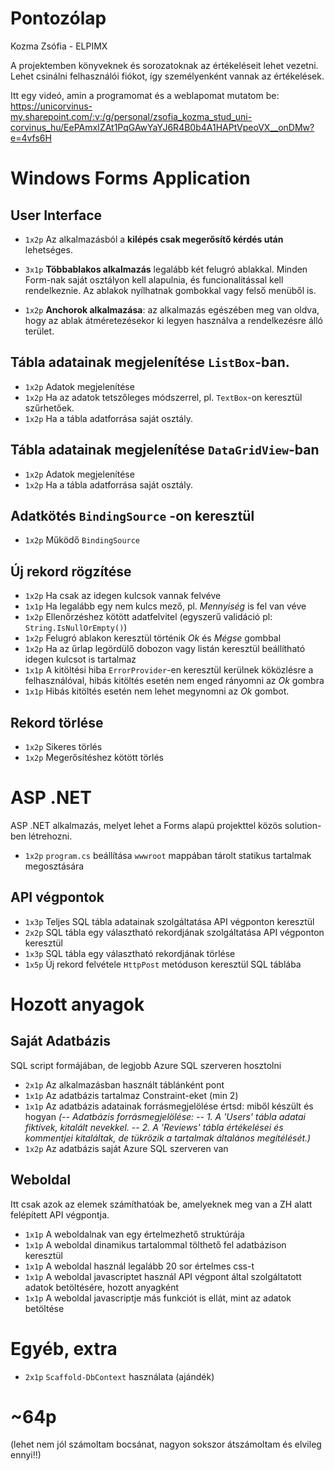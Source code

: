 # Pontozólap

Kozma Zsófia - ELPIMX

A projektemben könyveknek és sorozatoknak az értékeléseit lehet vezetni. Lehet csinálni felhasználói fiókot, így személyenként vannak az értékelések. 

Itt egy videó, amin a programomat és a weblapomat mutatom be: https://unicorvinus-my.sharepoint.com/:v:/g/personal/zsofia_kozma_stud_uni-corvinus_hu/EePAmxIZAt1PqGAwYaYJ6R4B0b4A1HAPtVpeoVX__onDMw?e=4vfs6H


# Windows Forms Application

## User Interface

-   `1x2p`  Az alkalmazásból a  **kilépés csak megerősítő kérdés után**  lehetséges.
    
-   `3x1p`  **Többablakos alkalmazás**  legalább két felugró ablakkal. Minden Form-nak saját osztályon kell alapulnia, és funcionalitással kell rendelkeznie. Az ablakok nyílhatnak gombokkal vagy felső menüből is.
    
-   `1x2p`  **Anchorok alkalmazása**: az alkalmazás egészében meg van oldva, hogy az ablak átméretezésekor ki legyen használva a rendelkezésre álló terület.
    

## Tábla adatainak megjelenítése  `ListBox`-ban.

-   `1x2p`  Adatok megjelenítése
-   `1x2p`  Ha az adatok tetszőleges módszerrel, pl.  `TextBox`-on keresztül szűrhetőek.
-   `1x2p`  Ha a tábla adatforrása saját osztály.

## Tábla adatainak megjelenítése  `DataGridView`-ban

-   `1x2p`  Adatok megjelenítése
-   `1x2p`  Ha a tábla adatforrása saját osztály.

## Adatkötés  `BindingSource`  -on keresztül

-   `1x2p`  Működő  `BindingSource`

## Új rekord rögzítése

-   `1x2p`  Ha csak az idegen kulcsok vannak felvéve
-   `1x1p`  Ha legalább egy nem kulcs mező, pl.  _Mennyiség_  is fel van véve
-   `1x2p`  Ellenőrzéshez kötött adatfelvitel (egyszerű validáció pl:  `String.IsNullOrEmpty()`)
-   `1x2p`  Felugró ablakon keresztül történik  _Ok_  és  _Mégse_  gombbal
-   `1x2p`  Ha az űrlap legördülő dobozon vagy listán keresztül beállítható idegen kulcsot is tartalmaz
-   `1x1p`  A kitöltési hiba  `ErrorProvider`-en keresztül kerülnek köközlésre a felhasználóval, hibás kitöltés esetén nem enged rányomni az  _Ok_  gombra
-   `1x1p`  Hibás kitöltés esetén nem lehet megynomni az  _Ok_  gombot.

## Rekord törlése

-   `1x2p`  Sikeres törlés
-   `1x2p`  Megerősítéshez kötött törlés


# ASP .NET

ASP .NET alkalmazás, melyet lehet a Forms alapú projekttel közös solution-ben létrehozni.

-   `1x2p`  `program.cs`  beállítása  `wwwroot`  mappában tárolt statikus tartalmak megosztására

## API végpontok

-   `1x3p`  Teljes SQL tábla adatainak szolgáltatása API végponton keresztül
-   `2x2p`  SQL tábla egy választható rekordjának szolgáltatása API végponton keresztül
-   `1x3p`  SQL tábla egy választható rekordjának törlése
-   `1x5p`  Új rekord felvétele  `HttpPost`  metóduson keresztül SQL táblába

# Hozott anyagok

## Saját Adatbázis

SQL script formájában, de legjobb Azure SQL szerveren hosztolni

-   `2x1p`  Az alkalmazásban használt táblánként pont
-   `1x1p`  Az adatbázis tartalmaz Constraint-eket (min 2)
-   `1x1p`  Az adatbázis adatainak forrásmegjelölése értsd: miből készült és hogyan
*(-- Adatbázis forrásmegjelölése:
-- 1. A 'Users' tábla adatai fiktívek, kitalált nevekkel.
-- 2. A 'Reviews' tábla értékelései és kommentjei kitaláltak, de tükrözik a tartalmak általános megítélését.)*
-   `1x2p`  Az adatbázis saját Azure SQL szerveren van

## Weboldal

Itt csak azok az elemek számíthatóak be, amelyeknek meg van a ZH alatt felépített API végpontja.

-   `1x1p`  A weboldalnak van egy értelmezhető struktúrája
-   `1x1p`  A weboldal dinamikus tartalommal tölthető fel adatbázison keresztül
-   `1x1p`  A weboldal használ legalább 20 sor értelmes css-t
-   `1x1p`  A weboldal javascriptet használ API végpont által szolgáltatott adatok betöltésére, hozott anyagként
-   `1x1p`  A weboldal javascriptje más funkciót is ellát, mint az adatok betöltése

# Egyéb,  extra

-   `2x1p`  `Scaffold-DbContext`  használata (ajándék)

# ~64p
(lehet nem jól számoltam bocsánat, nagyon sokszor átszámoltam és elvileg ennyi!!)
